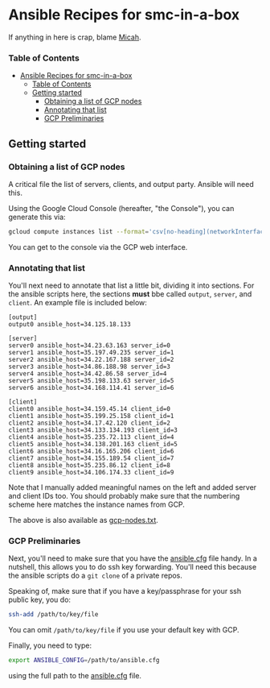# Ansible Recipes for smc-in-a-box
If anything in here is crap, blame [Micah](mailto:micah.sherr@georgetown.edu).

### Table of Contents
- [Ansible Recipes for smc-in-a-box](#ansible-recipes-for-smc-in-a-box)
    - [Table of Contents](#table-of-contents)
  - [Getting started](#getting-started)
    - [Obtaining a list of GCP nodes](#obtaining-a-list-of-gcp-nodes)
    - [Annotating that list](#annotating-that-list)
    - [GCP Preliminaries](#gcp-preliminaries)



## Getting started

### Obtaining a list of GCP nodes

A critical file the list of servers, clients, and output party.  Ansible will need this.

Using the Google Cloud Console (hereafter, "the Console"), you can generate this via:

```bash
gcloud compute instances list --format='csv[no-heading](networkInterfaces[0].accessConfigs[0].natIP,name)'
```

You can get to the console via the GCP web interface.

### Annotating that list

You'll next need to annotate that list a little bit, dividing it into sections.  For the ansible scripts here, the sections **must** bbe called `output`, `server`, and `client`.  An example file is included below:

```
[output]
output0 ansible_host=34.125.18.133

[server]
server0 ansible_host=34.23.63.163 server_id=0
server1 ansible_host=35.197.49.235 server_id=1
server2 ansible_host=34.22.167.188 server_id=2
server3 ansible_host=34.86.188.98 server_id=3
server4 ansible_host=34.42.86.58 server_id=4
server5 ansible_host=35.198.133.63 server_id=5
server6 ansible_host=34.168.114.41 server_id=6

[client]
client0 ansible_host=34.159.45.14 client_id=0
client1 ansible_host=35.199.25.158 client_id=1
client2 ansible_host=34.17.42.120 client_id=2
client3 ansible_host=34.133.134.193 client_id=3
client4 ansible_host=35.235.72.113 client_id=4
client5 ansible_host=34.138.201.163 client_id=5
client6 ansible_host=34.16.165.206 client_id=6
client7 ansible_host=34.155.189.54 client_id=7
client8 ansible_host=35.235.86.12 client_id=8
client9 ansible_host=34.106.174.33 client_id=9
```

Note that I manually added meaningful names on the left and added server and client IDs too.  You should probably make sure that the numbering scheme here matches the instance names from GCP.

The above is also available as [gcp-nodes.txt](/gcp-nodes.txt).

### GCP Preliminaries

Next, you'll need to make sure that you have the [ansible.cfg](/ansible.cfg) file handy.  In a nutshell, this allows you to do ssh key forwarding.  You'll need this because the ansible scripts do a `git clone` of a private repos.

Speaking of, make sure that if you have a key/passphrase for your ssh public key, you do:
```sh
ssh-add /path/to/key/file
```
You can omit `/path/to/key/file` if you use your default key with GCP.

Finally, you need to type:
```bash
export ANSIBLE_CONFIG=/path/to/ansible.cfg
```
using the full path to the [ansible.cfg](/ansible.cfg) file.


